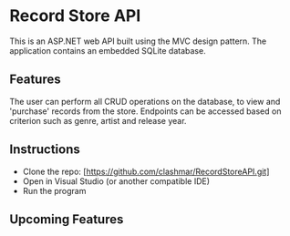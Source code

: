 # Record Store API
This is an ASP.NET web API built using the MVC design pattern. The application contains an embedded SQLite database.

## Features
The user can perform all CRUD operations on the database, to view and 'purchase' records from the store. Endpoints can be accessed based on criterion such as genre, artist and release year.

## Instructions
* Clone the repo: [https://github.com/clashmar/RecordStoreAPI.git]
* Open in Visual Studio (or another compatible IDE)
* Run the program

## Upcoming Features

